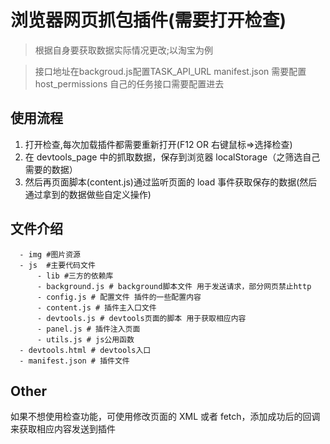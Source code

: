 # 浏览器网页抓包插件(需要打开检查)

> 根据自身要获取数据实际情况更改;以淘宝为例

> 接口地址在backgroud.js配置TASK_API_URL  manifest.json 需要配置host_permissions 自己的任务接口需要配置进去

## 使用流程

1. 打开检查,每次加载插件都需要重新打开(F12 OR 右键鼠标=>选择检查)
2. 在 devtools_page 中的抓取数据，保存到浏览器 localStorage（之筛选自己需要的数据）
3. 然后再页面脚本(content.js)通过监听页面的 load 事件获取保存的数据(然后通过拿到的数据做些自定义操作)

## 文件介绍

```base
  - img #图片资源
  - js  #主要代码文件
      - lib #三方的依赖库
      - background.js # background脚本文件 用于发送请求，部分网页禁止http
      - config.js # 配置文件 插件的一些配置内容
      - content.js # 插件主入口文件
      - devtools.js # devtools页面的脚本 用于获取相应内容
      - panel.js # 插件注入页面
      - utils.js # js公用函数
  - devtools.html # devtools入口
  - manifest.json # 插件文件
```

## Other

如果不想使用检查功能，可使用修改页面的 XML 或者 fetch，添加成功后的回调来获取相应内容发送到插件
